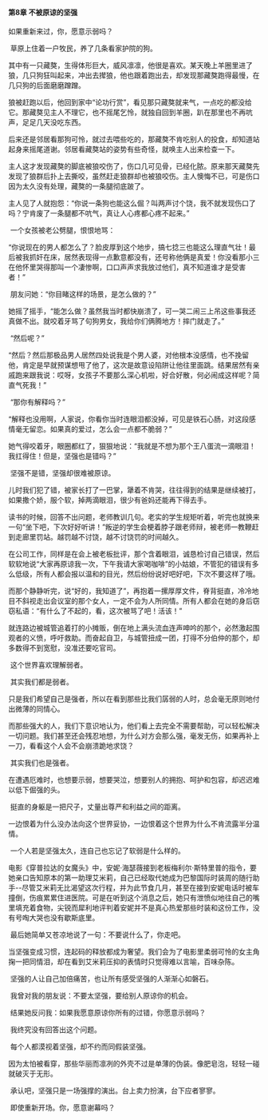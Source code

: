 #### **第8章 不被原谅的坚强**

  如果重新来过，你，愿意示弱吗？ 

​    草原上住着一户牧民，养了几条看家护院的狗。 

​    其中有一只藏獒，生得体形巨大，威风凛凛，他很是喜欢。某天晚上羊圈里进了狼，几只狗狂叫起来，冲出去撵狼，他也跟着跑出去，却发现那藏獒跑得最慢，在几只狗的后面磨磨蹭蹭。 

​    狼被赶跑以后，他回到家中“论功行赏”，看见那只藏獒就来气，一点吃的都没给它。那藏獒见主人不理它，也不摇尾乞怜，就独自回到羊圈，趴在那里也不再吭声，足足几天没吃东西。 

​    后来还是邻居看那狗可怜，就过去喂些吃的，那藏獒不肯吃别人的投食，却知道站起身来摇尾道谢。邻居看藏獒站的姿势有些奇怪，就唤主人出来检查一下。 

​    主人这才发现藏獒的脚底被狼咬伤了，伤口几可见骨，已经化脓。原来那天藏獒先发现了狼群后扑上去撕咬，虽然赶走狼群却也被狼咬伤。主人懊悔不已，可是伤口因为太久没有处理，藏獒的一条腿彻底跛了。 

​    主人见了人就抱怨：“你说一条狗也能这么倔？叫两声讨个饶，我不就发现伤口了吗？宁肯废了一条腿都不吭气，真让人心疼都心疼不起来。” 

​    一个女孩被老公劈腿，恨恨地骂： 

​    “你说现在的男人都怎么了？脸皮厚到这个地步，搞七捻三也能这么理直气壮！最后被我抓奸在床，居然表现得一点歉意都没有，还号称他俩是真爱！你没看那小三在他怀里哭得那叫一个凄惨啊，口口声声求我放过他们，真不知道谁才是受害者！” 

​    朋友问她：“你目睹这样的场景，是怎么做的？” 

​    她摇了摇手，“能怎么做？虽然我当时都快崩溃了，可一哭二闹三上吊这些事我还真做不出。就咬着牙骂了句狗男女，我给你们俩腾地方！摔门就走了。” 

​    “然后呢？” 

​    “然后？然后那极品男人居然四处说我是个男人婆，对他根本没感情，也不挽留他，肯定是早就预谋想甩了他了，这次是故意设陷阱让他往里面跳。结果居然有亲戚跑来跟我说：哎呀，女孩子不要那么深心机啦，好合好散，何必闹成这样呢？简直气死我！” 

​    “那你有解释吗？” 

​    “解释也没用啊，人家说，你看你当时连眼泪都没掉，可见是铁石心肠，对这段感情毫无留恋。如果真的爱过，怎么会一点都不脆弱？” 

​    她气得咬着牙，眼圈都红了，狠狠地说：“我就是不想为那个王八蛋流一滴眼泪！我扛得住！但是，坚强也是错吗？” 

​    坚强不是错，坚强却很难被原谅。 

​    儿时我们犯了错，被家长打了一巴掌，犟着不肯哭，往往得到的结果是继续被打，如果撒个娇，服个软，掉两滴眼泪，很少有爸妈还能再下得去手。 

​    读书的时候，回答不出问题，老师教训几句。老实的学生规矩听着，听完也就换来一句“坐下吧，下次好好听讲！”叛逆的学生会梗着脖子跟老师辩，被老师一教鞭赶到走廊里罚站。越罚越不讨饶，越不讨饶罚的时间越久。 

​    在公司工作，同样是在会上被老板批评，那个含着眼泪，诚恳检讨自己错误，然后软软地说“大家再原谅我一次，下午我请大家喝咖啡”的小姑娘，不管犯的错误有多么低级，所有人都会报以温和的目光，然后纷纷说好吧好吧，下次不要这样了哦。 

​    而那个静静听完，说“好的，我知道了”，再抱着一摞厚厚文件，脊背挺直，冷冷地目不斜视走出会议室的那个女人，一定不会为人所同情。所有人都会在她的身后窃窃私语：“有什么了不起的，看，这次被骂了吧！活该！” 

​    就连路边被城管追着打的小摊贩，倒在地上满头流血连声呻吟的那个，必然激起围观者的义愤，呼吁救助。而奋起自卫，与城管扭成一团，打得不分伯仲的那个，却多数得不到宽慰，没准还要吃官司。 

​    这个世界喜欢理解弱者。 

​    其实我们都是弱者。 

​    只是我们希望自己是强者，所以在看到那些比我们孱弱的人时，总会毫无原则地付出微薄的同情心。 

​    而那些强大的人，我们下意识地认为，他们看上去完全不需要帮助，可以轻松解决一切问题。我们甚至还会残忍地想，为什么对方会那么强，毫发无伤，如果再补上一刀，看看这个人会不会崩溃跪地求饶？ 

​    其实我们也是强者。 

​    在遭遇厄难时，也想要示弱，想要哭泣，想要别人的拥抱、呵护和包容，却迟迟难以低下倔强的头。 

​    挺直的身躯是一把尺子，丈量出尊严和利益之间的距离。 

​    一边恨着为什么没办法向这个世界妥协，一边恨着这个世界为什么不肯流露半分温情。 

​    一个人若是坚强太久，连自己也忘记了软弱是什么样的。 

​    电影《穿普拉达的女魔头》中，安妮·海瑟薇接到老板梅利尔·斯特里普的指令，要她亲口告知原本的第一助理艾米莉，自己已经取代她成为巴黎国际时装周的随行助手--尽管艾米莉无比渴望这次行程，并为此节食几月，甚至在接到安妮电话时被车撞倒，伤痕累累住进医院。可是在听到这个消息之后，她只有泄愤似地往自己的嘴里填充着食物，尖锐而犀利地评判着安妮并不是真心热爱那些时装和这份工作，没有号啕大哭也没有歇斯底里。 

​    最后她简单又苍凉地说了一句：不要说什么了，你走吧。 

​    当坚强变成习惯，连起码的释放都成为奢望。我们会为了电影里柔弱可怜的女主角掬一把同情泪，却在看到艾米莉压抑的表情时只觉得难以言喻，百味杂陈。 

​    坚强的人让自己加倍痛苦，也让所有感受坚强的人渐渐心如磐石。 

​    我曾对我的朋友说：不要太坚强，要给别人原谅你的机会。 

​    结果她反问我：如果我愿意原谅你所有的过错，你愿意示弱吗？ 

​    我终究没有回答出这个问题。 

​    每个人都漠视着坚强，却不约而同假装坚强。 

​    因为太怕被看穿，那些华丽而凛冽的外壳不过是单薄的伪装。像肥皂泡，轻轻一碰就破灭于无形。 

​    承认吧，坚强只是一场强撑的演出。台上卖力扮演，台下应者寥寥。 

​    即使重新开场。你，愿意谢幕吗？  